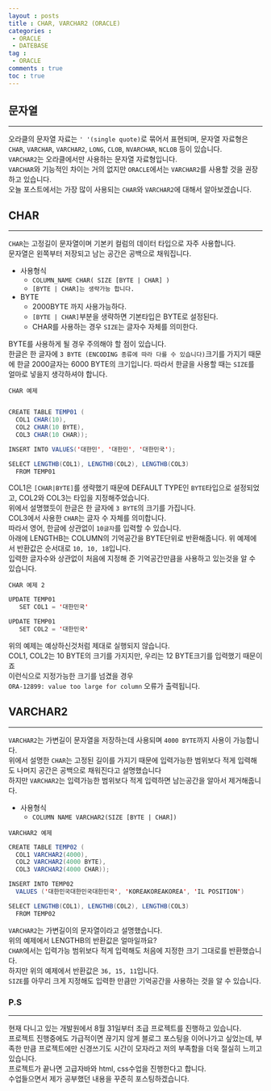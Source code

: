 ```yaml
---
layout : posts
title : CHAR, VARCHAR2 (ORACLE)
categories :
 - ORACLE
 - DATEBASE
tag :
 - ORACLE
comments : true
toc : true
---
```


## __문자열__
---
오라클의 문자열 자료는 `' '(single quote)`로 묶어서 표현되며, 문자열 자료형은 `CHAR`, `VARCHAR`, `VARCHAR2`, `LONG`, `CLOB`, `NVARCHAR`, `NCLOB` 등이 있습니다.<BR>
`VARCHAR2`는 오라클에서만 사용하는 문자열 자료형입니다.<BR>
`VARCHAR`와 기능적인 차이는 거의 없지만 `ORACLE`에서는 `VARCHAR2`를 사용할 것을 권장하고 있습니다.<BR>
오늘 포스트에서는 가장 많이 사용되는 `CHAR`와 `VARCHAR2`에 대해서 알아보겠습니다.

## __CHAR__
---
`CHAR`는 고정길이 문자열이며 기본키 컬럼의 데이터 타입으로 자주 사용합니다.<BR>
문자열은 왼쪽부터 저장되고 남는 공간은 공백으로 채워집니다.
<BR>
- 사용형식
    - `COLUMN_NAME CHAR( SIZE [BYTE | CHAR] )`
    - `[BYTE | CHAR]는 생략가능 합니다.`
- BYTE
  - 2000BYTE 까지 사용가능하다.
  - `[BYTE | CHAR]`부분을 생략하면 기본타입은 BYTE로 설정된다.
  - CHAR를 사용하는 경우 `SIZE`는 글자수 자체를 의미한다.

BYTE를 사용하게 될 경우 주의해야 할 점이 있습니다.<BR>
한글은 한 글자에 `3 BYTE (ENCODING 종류에 따라 다를 수 있습니다)`크기를 가지기 때문에 한글 2000글자는 6000 BYTE의 크기입니다.
따라서 한글을 사용할 때는 `SIZE`를 얼마로 넣을지 생각하셔야 합니다.<BR>

`CHAR 예제`

```java

CREATE TABLE TEMP01 (
  COL1 CHAR(10),
  COL2 CHAR(10 BYTE),
  COL3 CHAR(10 CHAR));

INSERT INTO VALUES('대한민', '대한민', '대한민국');

SELECT LENGTHB(COL1), LENGTHB(COL2), LENGTHB(COL3)
  FROM TEMP01
```

COL1은 `[CHAR|BYTE]`를 생략했기 때문에 DEFAULT TYPE인 `BYTE`타입으로 설정되었고, COL2와 COL3는 타입을 지정해주었습니다.<BR>
위에서 설명했듯이 한글은 한 글자에 `3 BYTE`의 크기를 가집니다.<BR>
COL3에서 사용한 `CHAR`는 글자 수 자체를 의미합니다.<BR>
따라서 영어, 한글에 상관없이 `10글자`를 입력할 수 있습니다.<BR>
아래에 LENGTHB는 COLUMN의 기억공간을 BYTE단위로 반환해줍니다.
위 예제에서 반환값은 순서대로 `10, 10, 18`입니다.<BR>
입력한 글자수와 상관없이 처음에 지정해 준 기억공간만큼을 사용하고 있는것을 알 수 있습니다.

`CHAR 예제 2`

```java
UPDATE TEMP01
   SET COL1 = '대한민국'

UPDATE TEMP01
   SET COL2 = '대한민국'
```

위의 예제는 예상하신것처럼 제대로 실행되지 않습니다.<BR>
COL1, COL2는 10 BYTE의 크기를 가지지만, 우리는 12 BYTE크기를 입력했기 때문이죠<BR>
이런식으로 지정가능한 크기를 넘겼을 경우<BR> 
`ORA-12899: value too large for column` 오류가 출력됩니다.

## __VARCHAR2__
---
`VARCHAR2`는 가변길이 문자열을 저장하는데 사용되며 `4000 BYTE`까지 사용이 가능합니다.<BR>
위에서 설명한 `CHAR`는 고정된 길이를 가지기 때문에 입력가능한 범위보다 적게 입력해도 나머지 공간은 공백으로 채워진다고 설명했습니다<BR>
하지만 `VARCHAR2`는 입력가능한 범위보다 적게 입력하면 남는공간을 알아서 제거해줍니다.

- 사용형식
  - `COLUMN NAME VARCHAR2(SIZE [BYTE | CHAR])`

`VARCHAR2 예제`

```java
CREATE TABLE TEMP02 (
  COL1 VARCHAR2(4000),
  COL2 VARCHAR2(4000 BYTE),
  COL3 VARCHAR2(4000 CHAR));

INSERT INTO TEMP02
  VALUES ('대한민국대한민국대한민국', 'KOREAKOREAKOREA', 'IL POSITION')

SELECT LENGTHB(COL1), LENGTHB(COL2), LENGTHB(COL3)
  FROM TEMP02
```

`VARCHAR2`는 가변길이의 문자열이라고 설명했습니다.<BR>
위의 예제에서 LENGTHB의 반환값은 얼마일까요?<BR>
`CHAR`에서는 입력가능 범위보다 적게 입력해도 처음에 지정한 크기 그대로를 반환했습니다.<BR>
하지만 위의 예제에서 반환값은 `36, 15, 11`입니다.<BR>
`SIZE`를 아무리 크게 지정해도 입력한 만큼만 기억공간을 사용하는 것을 알 수 있습니다.<BR>

### P.S
---
현재 다니고 있는 개발원에서 8월 31일부터 초급 프로젝트를 진행하고 있습니다.<br>
프로젝트 진행중에도 가급적이면 끊기지 않게 블로그 포스팅을 이어나가고 싶었는데, 부족한 만큼 프로젝트에만 신경쓰기도 시간이 모자라고 저의 부족함을 더욱 절실히 느끼고 있습니다.<br>
프로젝트가 끝나면 고급자바와 html, css수업을 진행한다고 합니다.<br>
수업들으면서 제가 공부했던 내용을 꾸준히 포스팅하겠습니다.<br>






